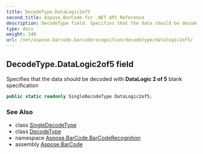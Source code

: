 ```yaml
---
title: DecodeType.DataLogic2of5
second_title: Aspose.BarCode for .NET API Reference
description: DecodeType field. Specifies that the data should be decoded with DataLogic 2 of 5 blank specification
type: docs
weight: 240
url: /net/aspose.barcode.barcoderecognition/decodetype/datalogic2of5/
---
```

## DecodeType.DataLogic2of5 field

Specifies that the data should be decoded with **DataLogic 2 of 5** blank specification

```csharp
public static readonly SingleDecodeType DataLogic2of5;
```

### See Also

* class [SingleDecodeType](../../singledecodetype/)
* class [DecodeType](../)
* namespace [Aspose.BarCode.BarCodeRecognition](../../decodetype/)
* assembly [Aspose.BarCode](../../../)


